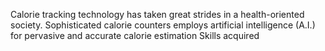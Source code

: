  Calorie tracking technology has taken great strides in a health-oriented society. Sophisticated 
calorie counters employs artificial intelligence (A.I.) for pervasive and accurate calorie estimation 
Skills acquired
